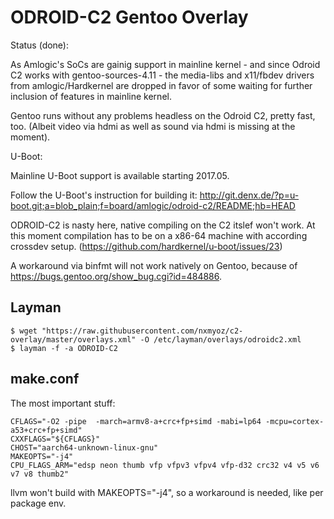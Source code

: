 ODROID-C2 Gentoo Overlay
========================

Status (done):

As Amlogic's SoCs are gainig support in mainline kernel - and since Odroid C2 works with gentoo-sources-4.11 - the media-libs and x11/fbdev drivers from amlogic/Hardkernel are dropped in favor of some waiting for further inclusion of features in mainline kernel.

Gentoo runs without any problems headless on the Odroid C2, pretty fast, too. (Albeit video via hdmi as well as sound via hdmi is missing at the moment).


U-Boot:

Mainline U-Boot support is available starting 2017.05.

Follow the U-Boot's instruction for building it: http://git.denx.de/?p=u-boot.git;a=blob_plain;f=board/amlogic/odroid-c2/README;hb=HEAD



ODROID-C2 is nasty here, native compiling on the C2 itslef won't work. At this moment compilation has to be on a x86-64 machine with according crossdev setup. (https://github.com/hardkernel/u-boot/issues/23)

A workaround via binfmt will not work natively on Gentoo, because of https://bugs.gentoo.org/show_bug.cgi?id=484886.

Layman
-----------------

```
$ wget "https://raw.githubusercontent.com/nxmyoz/c2-overlay/master/overlays.xml" -O /etc/layman/overlays/odroidc2.xml
$ layman -f -a ODROID-C2
```

make.conf
-----------------

The most important stuff:

```
CFLAGS="-O2 -pipe  -march=armv8-a+crc+fp+simd -mabi=lp64 -mcpu=cortex-a53+crc+fp+simd"
CXXFLAGS="${CFLAGS}"
CHOST="aarch64-unknown-linux-gnu"
MAKEOPTS="-j4"
CPU_FLAGS_ARM="edsp neon thumb vfp vfpv3 vfpv4 vfp-d32 crc32 v4 v5 v6 v7 v8 thumb2"
```

llvm won't build with MAKEOPTS="-j4", so a workaround is needed, like per package env.
